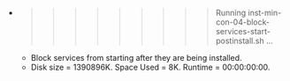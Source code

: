 * >>>>>>>>> Running inst-min-con-04-block-services-start-postinstall.sh ...
  * Block services from starting after they are being installed.
  * Disk size = 1390896K. Space Used = 8K. Runtime = 00:00:00:00.
